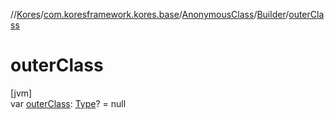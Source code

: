 //[Kores](../../../../index.md)/[com.koresframework.kores.base](../../index.md)/[AnonymousClass](../index.md)/[Builder](index.md)/[outerClass](outer-class.md)

# outerClass

[jvm]\
var [outerClass](outer-class.md): [Type](https://docs.oracle.com/javase/8/docs/api/java/lang/reflect/Type.html)? = null
